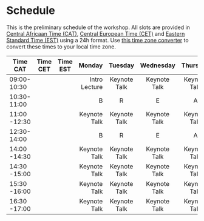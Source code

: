 # Schedule

This is the preliminary schedule of the workshop. All slots are provided
in [Central Africaan Time (CAT)](https://en.wikipedia.org/wiki/Central_Africa_Time#:~:text=Central%20Africa%20Time%20is%20two,and%20Central%20European%20Summer%20Time.), [Central European Time (CET)](https://en.wikipedia.org/wiki/Central_European_Time) and [Eastern Standard Time (EST)](https://en.wikipedia.org/wiki/Eastern_Time_Zone) using a 24h format. Use [this time zone converter](https://www.thetimezoneconverter.com) to convert
these times to your local time zone.


| Time CAT |  Time CET| Time EST   |  Monday | Tuesday  | Wednesday | Thursday | Friday |
|----------|----------|:----------:|--------:|:--------:|:---------:|:--------:|:------:|
| 09:00-10:30        |   |         | Intro Lecture   | Keynote Talk    | Keynote Talk    | Keynote Talk   | Keynote Talk | 
|  10:30-11:00        |          |            |    B     | R    | E     | A    | K  |
|  11:00 -12:30        |  | |  Keynote Talk | Keynote Talk | Keynote Talk |Keynote Talk | Keynote Talk |
|   12:30-14:00       |  |  |   B     | R    | E     | A    | K  |
|  14:00 -14:30        |  | |  Keynote Talk | Keynote Talk | Keynote Talk |Keynote Talk | Keynote Talk |
|  14:30 -15:00        |  | |  Keynote Talk | Keynote Talk | Keynote Talk |Keynote Talk | Keynote Talk |
|  15:30 -16:00        |  | |  Keynote Talk | Keynote Talk | Keynote Talk |Keynote Talk | Keynote Talk |
|  16:30 -17:00        |  | |  Keynote Talk | Keynote Talk | Keynote Talk |Keynote Talk | Keynote Talk |
    
